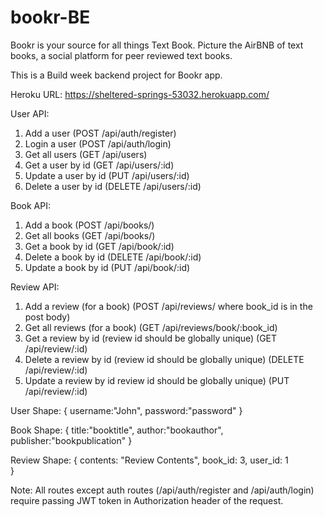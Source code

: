 # bookr-BE

Bookr is your source for all things Text Book. Picture the AirBNB of text books, a social platform for peer reviewed text books.

This is a Build week backend project for Bookr app.

Heroku URL:
https://sheltered-springs-53032.herokuapp.com/

User API:

1. Add a user (POST /api/auth/register)
2. Login a user (POST /api/auth/login)
3. Get all users (GET /api/users)
4. Get a user by id (GET /api/users/:id)
5. Update a user by id (PUT /api/users/:id)
6. Delete a user by id (DELETE /api/users/:id)

Book API:

1. Add a book (POST /api/books/)
2. Get all books (GET /api/books/)
3. Get a book by id (GET /api/book/:id)
4. Delete a book by id (DELETE /api/book/:id)
5. Update a book by id (PUT /api/book/:id)

Review API:

1. Add a review (for a book) (POST /api/reviews/  where  book_id  is in the post body)
2. Get all reviews (for a book) (GET /api/reviews/book/:book_id)
3. Get a review by id (review id should be globally unique) (GET /api/review/:id)
4. Delete a review by id (review id should be globally unique) (DELETE /api/review/:id)
5. Update a review by id review id should be globally unique) (PUT /api/review/:id)

User Shape:
{
   username:"John",
   password:"password"
}

Book Shape:
{
   title:"booktitle",
	author:"bookauthor",
	publisher:"bookpublication"
}

Review Shape:
{
    contents: "Review Contents",
    book_id: 3,
    user_id: 1   
}

Note: All routes except auth routes (/api/auth/register and /api/auth/login) require passing JWT token in Authorization header of the request.

